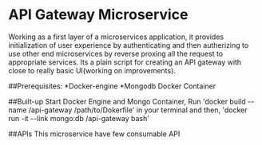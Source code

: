 # API Gateway Microservice
Working as a first layer of a microservices application, it provides initialization of user experience by authenticating and then autherizing to use other end microservices by reverse proxing all the request to appropriate services.
Its a plain script for creating an API gateway with close to really basic UI(working on improvements). 

##Prerequisites:
*Docker-engine
*Mongodb Docker Container

##Built-up
Start Docker Engine and Mongo Container,
Run
'docker build --name <username>/api-gateway /path/to/Dokerfile'
in your terminal and then,
'docker run -it --link mongo:db <username>/api-gateway bash'

##APIs
This microservice have few consumable API
